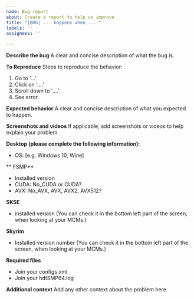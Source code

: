 ```yaml
---
name: Bug report
about: Create a report to help us improve
title: "[BUG] ... happens when ... "
labels: ''
assignees: ''

---
```


**Describe the bug**
A clear and concise description of what the bug is.

**To Reproduce**
Steps to reproduce the behavior:
1. Go to '...'
2. Click on '....'
3. Scroll down to '....'
4. See error

**Expected behavior**
A clear and concise description of what you expected to happen.

**Screenshots and videos**
If applicable, add screenshots or videos to help explain your problem.

**Desktop (please complete the following information):**
 - OS: [e.g. Windows 10, Wine]

** FSMP**
- Installed version
- CUDA: No_CUDA or CUDA?
- AVX: No_AVX, AVX, AVX2, AVX512?

**SKSE**
- installed version
(You can check it in the bottom left part of the screen, when looking at your MCMs.)

**Skyrim**
- Installed version number
(You can check it in the bottom left part of the screen, when looking at your MCMs.)

**Required files**
- Join your configs.xml
- Join your hdtSMP64.log

**Additional context**
Add any other context about the problem here.

